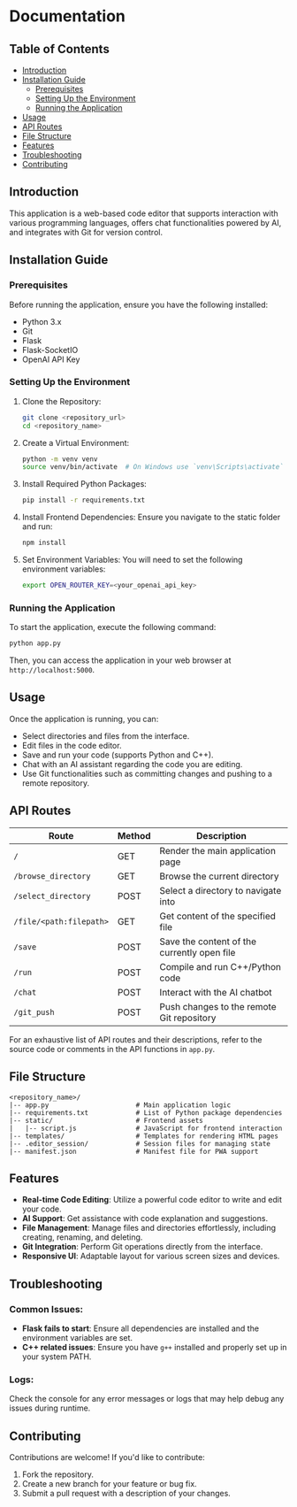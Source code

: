
# Documentation

## Table of Contents
- [Introduction](#introduction)
- [Installation Guide](#installation-guide)
  - [Prerequisites](#prerequisites)
  - [Setting Up the Environment](#setting-up-the-environment)
  - [Running the Application](#running-the-application)
- [Usage](#usage)
- [API Routes](#api-routes)
- [File Structure](#file-structure)
- [Features](#features)
- [Troubleshooting](#troubleshooting)
- [Contributing](#contributing)

## Introduction
This application is a web-based code editor that supports interaction with various programming languages, offers chat functionalities powered by AI, and integrates with Git for version control.

## Installation Guide

### Prerequisites
Before running the application, ensure you have the following installed:
- Python 3.x
- Git
- Flask
- Flask-SocketIO
- OpenAI API Key

### Setting Up the Environment
1. Clone the Repository:
   ```bash
   git clone <repository_url>
   cd <repository_name>
   ```

2. Create a Virtual Environment:
   ```bash
   python -m venv venv
   source venv/bin/activate  # On Windows use `venv\Scripts\activate`
   ```

3. Install Required Python Packages:
   ```bash
   pip install -r requirements.txt
   ```

4. Install Frontend Dependencies: Ensure you navigate to the static folder and run:
   ```bash
   npm install
   ```

5. Set Environment Variables: You will need to set the following environment variables:
   ```bash
   export OPEN_ROUTER_KEY=<your_openai_api_key>
   ```

### Running the Application
To start the application, execute the following command:
```bash
python app.py
```
Then, you can access the application in your web browser at `http://localhost:5000`.

## Usage
Once the application is running, you can:
- Select directories and files from the interface.
- Edit files in the code editor.
- Save and run your code (supports Python and C++).
- Chat with an AI assistant regarding the code you are editing.
- Use Git functionalities such as committing changes and pushing to a remote repository.

## API Routes

| Route               | Method | Description                                        |
|---------------------|--------|----------------------------------------------------|
| `/`                 | GET    | Render the main application page                   |
| `/browse_directory` | GET    | Browse the current directory                       |
| `/select_directory` | POST   | Select a directory to navigate into                |
| `/file/<path:filepath>` | GET | Get content of the specified file                  |
| `/save`             | POST   | Save the content of the currently open file        |
| `/run`              | POST   | Compile and run C++/Python code                    |
| `/chat`             | POST   | Interact with the AI chatbot                       |
| `/git_push`         | POST   | Push changes to the remote Git repository          |

For an exhaustive list of API routes and their descriptions, refer to the source code or comments in the API functions in `app.py`.

## File Structure
```
<repository_name>/
|-- app.py                      # Main application logic
|-- requirements.txt            # List of Python package dependencies
|-- static/                     # Frontend assets
|   |-- script.js               # JavaScript for frontend interaction
|-- templates/                  # Templates for rendering HTML pages
|-- .editor_session/            # Session files for managing state
|-- manifest.json               # Manifest file for PWA support
```

## Features
- **Real-time Code Editing**: Utilize a powerful code editor to write and edit your code.
- **AI Support**: Get assistance with code explanation and suggestions.
- **File Management**: Manage files and directories effortlessly, including creating, renaming, and deleting.
- **Git Integration**: Perform Git operations directly from the interface.
- **Responsive UI**: Adaptable layout for various screen sizes and devices.

## Troubleshooting

### Common Issues:
- **Flask fails to start**: Ensure all dependencies are installed and the environment variables are set.
- **C++ related issues**: Ensure you have `g++` installed and properly set up in your system PATH.
  
### Logs:
Check the console for any error messages or logs that may help debug any issues during runtime.

## Contributing
Contributions are welcome! If you'd like to contribute:
1. Fork the repository.
2. Create a new branch for your feature or bug fix.
3. Submit a pull request with a description of your changes.

